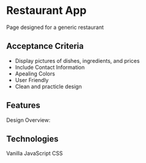# Restaurant App
Page designed for a generic restaurant

## Acceptance Criteria

- Display pictures of dishes, ingredients, and prices
- Include Contact Information
- Apealing Colors
- User Friendly
- Clean and practicle design


## Features

Design Overview:


## Technologies
Vanilla JavaScript
CSS
